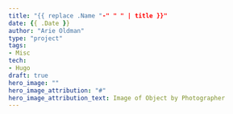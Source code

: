 ```yaml
---
title: "{{ replace .Name "-" " " | title }}"
date: {{ .Date }}
author: "Arie Oldman"
type: "project"
tags:
- Misc
tech:
- Hugo
draft: true
hero_image: ""
hero_image_attribution: "#"
hero_image_attribution_text: Image of Object by Photographer
---
```

